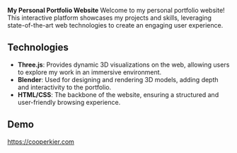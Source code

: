 **My Personal Portfolio Website**
Welcome to my personal portfolio website! This interactive platform showcases my projects and skills, leveraging state-of-the-art web technologies to create an engaging user experience.

## Technologies

- **Three.js**: Provides dynamic 3D visualizations on the web, allowing users to explore my work in an immersive environment.
- **Blender**: Used for designing and rendering 3D models, adding depth and interactivity to the portfolio.
- **HTML/CSS**: The backbone of the website, ensuring a structured and user-friendly browsing experience.

## Demo
https://cooperkier.com
